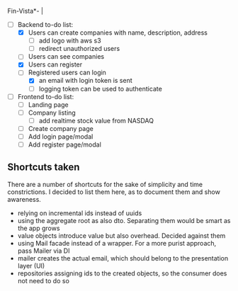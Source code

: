 Fin-Vista*-
| 

- [ ] Backend to-do list:
  - [x] Users can create companies with name, description, address
    - [ ] add logo with aws s3
    - [ ] redirect unauthorized users 
  - [ ] Users can see companies
  - [x] Users can register
  - [ ] Registered users can login
    - [x] an email with login token is sent
    - [ ] logging token can be used to authenticate
  
- [ ] Frontend to-do list:
  - [ ] Landing page
  - [ ] Company listing
    - [ ] add realtime stock value from NASDAQ
  - [ ] Create company page
  - [ ] Add login page/modal
  - [ ] Add register page/modal

## Shortcuts taken
There are a number of shortcuts for the sake of simplicity and time constrictions.
I decided to list them here, as to document them and show awareness.
- relying on incremental ids instead of uuids
- using the aggregate root as also dto. Separating them would be smart as the app grows 
- value objects introduce value but also overhead. Decided against them
- using Mail facade instead of a wrapper. For a more purist approach, pass Mailer via DI
- mailer creates the actual email, which should belong to the presentation layer (UI)
- repositories assigning ids to the created objects, so the consumer does not need to do so
